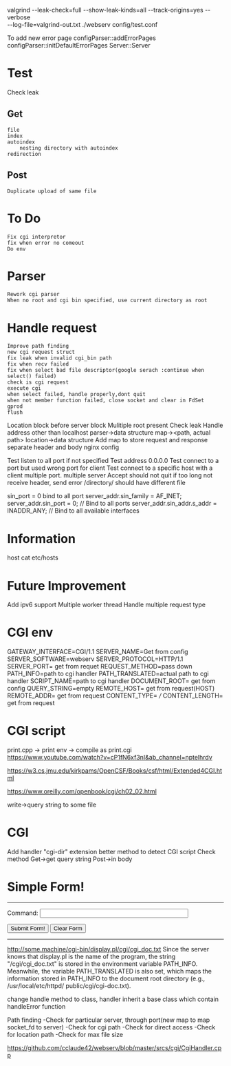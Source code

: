 valgrind --leak-check=full --show-leak-kinds=all --track-origins=yes  --verbose     
     --log-file=valgrind-out.txt          ./webserv config/test.conf

To add new error page
    configParser::addErrorPages
    configParser::initDefaultErrorPages
    Server::Server

# Test
Check leak
## Get
    file
    index
    autoindex
        nesting directory with autoindex
    redirection

## Post
    Duplicate upload of same file

# To Do
    Fix cgi interpretor
    fix when error no comeout
    Do env



# Parser 
    Rework cgi parser
    When no root and cgi bin specified, use current directory as root

# Handle request
    Improve path finding
    new cgi request struct
    fix leak when invalid cgi_bin path
    fix when recv failed
    fix when select bad file descriptor(google serach :continue when select() failed)
    check is cgi request
    execute cgi
    when select failed, handle properly,dont quit
    when not member function failed, close socket and clear in FdSet
    gprod
    flush
    
Location block before server block
Mulitiple root present
Check leak
Handle address other than localhost
parser->data structure
    map-><path, actual path>
location->data structure
Add map to store request and response
separate header and body
nginx config


Test listen to all port if not specified
Test address 0.0.0.0
Test connect to a port but used wrong port for client
Test connect to a specific host with a client
multiple port.
multiple server
Accept should not quit
if too long not receive header, send error
/directory/ should have different file


sin_port = 0 bind to all port
server_addr.sin_family = AF_INET;
    server_addr.sin_port = 0;  // Bind to all ports
    server_addr.sin_addr.s_addr = INADDR_ANY;  // Bind to all available interfaces

# Information
host cat etc/hosts

# Future Improvement
Add ipv6 support
Multiple worker thread
Handle multiple request type


# CGI env
GATEWAY_INTERFACE=CGI/1.1
SERVER_NAME=Get from config
SERVER_SOFTWARE=webserv
SERVER_PROTOCOL=HTTP/1.1
SERVER_PORT= get from requet
REQUEST_METHOD=pass down
PATH_INFO=path to cgi handler
PATH_TRANSLATED=actual path to cgi handler
SCRIPT_NAME=path to cgi handler
DOCUMENT_ROOT= get from config
QUERY_STRING=empty
REMOTE_HOST= get from request(HOST)
REMOTE_ADDR= get from request
CONTENT_TYPE= */*
CONTENT_LENGTH= get from request

# CGI script
print.cpp -> print env -> compile as print.cgi
https://www.youtube.com/watch?v=cP1fN6xf3nI&ab_channel=nptelhrdv

https://w3.cs.jmu.edu/kirkpams/OpenCSF/Books/csf/html/Extended4CGI.html

https://www.oreilly.com/openbook/cgi/ch02_02.html

write->query string to some file

# CGI 
Add handler "cgi-dir" extension
better method to detect CGI script
Check method
    Get->get query string
    Post->in body

<HTML>
<HEAD><TITLE>Simple Form!</TITLE></HEAD>
<BODY>
<H1>Simple Form!</H1>
<HR>
<FORM ACTION="/cgi-bin/unix.pl" METHOD="GET">
Command: <INPUT TYPE="text" NAME="command" SIZE=40>
<P>
<INPUT TYPE="submit" VALUE="Submit Form!">
<INPUT TYPE="reset"  VALUE="Clear Form">
</FORM>
<HR>
</BODY>
</HTML>

http://some.machine/cgi-bin/display.pl/cgi/cgi_doc.txt
Since the server knows that display.pl is the name of the program, the string "/cgi/cgi_doc.txt" is stored in the environment variable PATH_INFO. Meanwhile, the variable PATH_TRANSLATED is also set, which maps the information stored in PATH_INFO to the document root directory (e.g., /usr/local/etc/httpd/ public/cgi/cgi-doc.txt).


change handle method to class, handler inherit a base class which contain handleError function


Path finding
    -Check for particular server, through port(new map to map socket_fd to server)
    -Check for cgi path
    -Check for direct access
    -Check for location path
        -Check for max file size




https://github.com/cclaude42/webserv/blob/master/srcs/cgi/CgiHandler.cpp